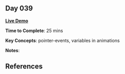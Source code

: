 ## Day 039

**<a href="https://css100.aniqa.dev#day-039">Live Demo</a>**

**Time to Complete**: 25 mins

**Key Concepts**: pointer-events, variables in animations

**Notes**:

## References
